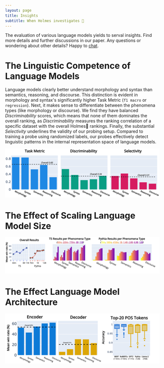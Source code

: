 ```yaml
---
layout: page
title: Insights
subtitle: When Holmes investigates 🔎
---
```


The evaluation of various language models yields to serval insights.
Find more details and further discussions in our paper. 
Any questions or wondering about other details? Happy to <a href= "mailto:holmesbenchmark@gmail.com">chat</a>.

# The Linguistic Competence of Language Models
Language models clearly better understand morphology and syntax than semantics, reasoning, and discourse.
This distinction is evident in morphology and syntax's significantly higher Task Metric (`f1 macro` or `regression`).
Next, it makes sense to differentiate between the phenomena types (like morphology or discourse).
We find they have balanced *Discriminability* scores, which means that none of them dominates the overall ranking, as *Discriminability* measures the ranking correlation of a specific dataset with the overall Holmes🔎 rankings.
Finally, the substantial *Selectivity* underlines the validity of our probing setup.
Compared to training a probe using randomized labels, our probes effectively detect linguistic patterns in the internal representation space of language models.

![Drag Racing](assets/img/overall.jpg)

# The Effect of Scaling Language Model Size
![Drag Racing](assets/img/scaling.jpg)

# The Effect Language Model Architecture
![Drag Racing](assets/img/architecture.jpg)
